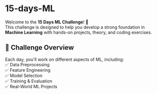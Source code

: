# 15-days-ML

Welcome to the **15 Days ML Challenge**! 🚀  
This challenge is designed to help you develop a strong foundation in **Machine Learning** with hands-on projects, theory, and coding exercises.  

## 📌 Challenge Overview  
Each day, you'll work on different aspects of ML, including:  
✅ Data Preprocessing  
✅ Feature Engineering  
✅ Model Selection  
✅ Training & Evaluation  
✅ Real-World ML Projects  
